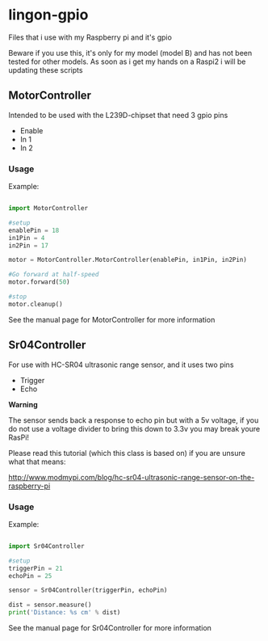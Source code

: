 # lingon-gpio

Files that i use with my Raspberry pi and it's gpio 

Beware if you use this, it's only for my model (model B) and has not been tested for other models.
As soon as i get my hands on a Raspi2 i will be updating these scripts

## MotorController

Intended to be used with the L239D-chipset that need 3 gpio pins
- Enable
- In 1
- In 2

### Usage
Example:
```python

import MotorController

#setup
enablePin = 18
in1Pin = 4
in2Pin = 17

motor = MotorController.MotorController(enablePin, in1Pin, in2Pin)

#Go forward at half-speed
motor.forward(50)

#stop
motor.cleanup()
```

See the manual page for MotorController for more information

## Sr04Controller

For use with HC-SR04 ultrasonic range sensor, and it uses two pins
- Trigger
- Echo

**Warning**

The sensor sends back a response to echo pin but with a 5v voltage, if you do not use
a voltage divider to bring this down to 3.3v you may break youre RasPi! 

Please read this tutorial (which this class is based on) if you are unsure what that means:

http://www.modmypi.com/blog/hc-sr04-ultrasonic-range-sensor-on-the-raspberry-pi

### Usage
Example:
```python

import Sr04Controller

#setup
triggerPin = 21
echoPin = 25

sensor = Sr04Controller(triggerPin, echoPin)

dist = sensor.measure()
print('Distance: %s cm' % dist)
```

See the manual page for Sr04Controller for more information
